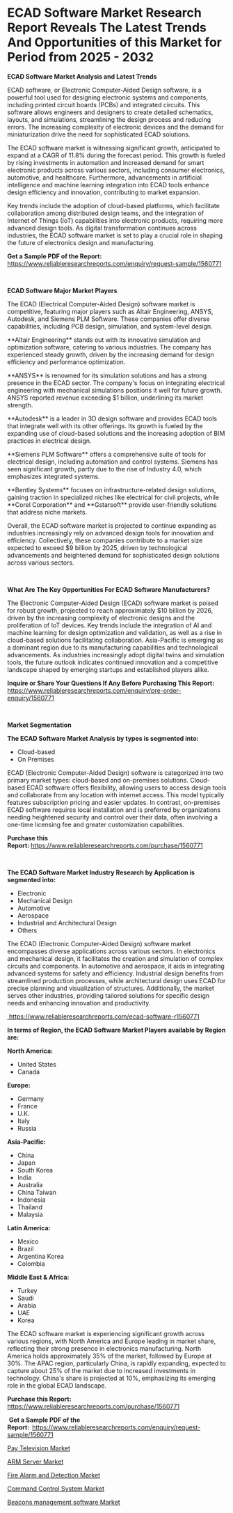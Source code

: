 <p><h1>ECAD Software Market Research Report Reveals The Latest Trends And Opportunities of this Market for Period from 2025 - 2032</h1></p><p><strong>ECAD Software Market Analysis and Latest Trends</strong></p>
<p><p>ECAD software, or Electronic Computer-Aided Design software, is a powerful tool used for designing electronic systems and components, including printed circuit boards (PCBs) and integrated circuits. This software allows engineers and designers to create detailed schematics, layouts, and simulations, streamlining the design process and reducing errors. The increasing complexity of electronic devices and the demand for miniaturization drive the need for sophisticated ECAD solutions.</p><p>The ECAD software market is witnessing significant growth, anticipated to expand at a CAGR of 11.8% during the forecast period. This growth is fueled by rising investments in automation and increased demand for smart electronic products across various sectors, including consumer electronics, automotive, and healthcare. Furthermore, advancements in artificial intelligence and machine learning integration into ECAD tools enhance design efficiency and innovation, contributing to market expansion.</p><p>Key trends include the adoption of cloud-based platforms, which facilitate collaboration among distributed design teams, and the integration of Internet of Things (IoT) capabilities into electronic products, requiring more advanced design tools. As digital transformation continues across industries, the ECAD software market is set to play a crucial role in shaping the future of electronics design and manufacturing.</p></p>
<p><strong>Get a Sample PDF of the Report:&nbsp;</strong> <a href="https://www.reliableresearchreports.com/enquiry/request-sample/1560771?utm_campaign=113&utm_medium=2&utm_source=Github&utm_content=ia&utm_term=09032025&utm_id=ecad-software">https://www.reliableresearchreports.com/enquiry/request-sample/1560771</a></p>
<p>&nbsp;</p>
<p><strong>ECAD Software Major Market Players</strong></p>
<p><p>The ECAD (Electrical Computer-Aided Design) software market is competitive, featuring major players such as Altair Engineering, ANSYS, Autodesk, and Siemens PLM Software. These companies offer diverse capabilities, including PCB design, simulation, and system-level design.</p><p>**Altair Engineering** stands out with its innovative simulation and optimization software, catering to various industries. The company has experienced steady growth, driven by the increasing demand for design efficiency and performance optimization.</p><p>**ANSYS** is renowned for its simulation solutions and has a strong presence in the ECAD sector. The company's focus on integrating electrical engineering with mechanical simulations positions it well for future growth. ANSYS reported revenue exceeding $1 billion, underlining its market strength.</p><p>**Autodesk** is a leader in 3D design software and provides ECAD tools that integrate well with its other offerings. Its growth is fueled by the expanding use of cloud-based solutions and the increasing adoption of BIM practices in electrical design.</p><p>**Siemens PLM Software** offers a comprehensive suite of tools for electrical design, including automation and control systems. Siemens has seen significant growth, partly due to the rise of Industry 4.0, which emphasizes integrated systems.</p><p>**Bentley Systems** focuses on infrastructure-related design solutions, gaining traction in specialized niches like electrical for civil projects, while **Corel Corporation** and **Gstarsoft** provide user-friendly solutions that address niche markets.</p><p>Overall, the ECAD software market is projected to continue expanding as industries increasingly rely on advanced design tools for innovation and efficiency. Collectively, these companies contribute to a market size expected to exceed $9 billion by 2025, driven by technological advancements and heightened demand for sophisticated design solutions across various sectors.</p></p>
<p>&nbsp;</p>
<p><strong>What Are The Key Opportunities For ECAD Software Manufacturers?</strong></p>
<p><p>The Electronic Computer-Aided Design (ECAD) software market is poised for robust growth, projected to reach approximately $10 billion by 2026, driven by the increasing complexity of electronic designs and the proliferation of IoT devices. Key trends include the integration of AI and machine learning for design optimization and validation, as well as a rise in cloud-based solutions facilitating collaboration. Asia-Pacific is emerging as a dominant region due to its manufacturing capabilities and technological advancements. As industries increasingly adopt digital twins and simulation tools, the future outlook indicates continued innovation and a competitive landscape shaped by emerging startups and established players alike.</p></p>
<p><strong>Inquire or Share Your Questions If Any Before Purchasing This Report:</strong> <a href="https://www.reliableresearchreports.com/enquiry/pre-order-enquiry/1560771?utm_campaign=113&utm_medium=2&utm_source=Github&utm_content=ia&utm_term=09032025&utm_id=ecad-software">https://www.reliableresearchreports.com/enquiry/pre-order-enquiry/1560771</a></p>
<p>&nbsp;</p>
<p><strong>Market Segmentation</strong></p>
<p><strong>The ECAD Software Market Analysis by types is segmented into:</strong></p>
<p><ul><li>Cloud-based</li><li>On Premises</li></ul></p>
<p><p>ECAD (Electronic Computer-Aided Design) software is categorized into two primary market types: cloud-based and on-premises solutions. Cloud-based ECAD software offers flexibility, allowing users to access design tools and collaborate from any location with internet access. This model typically features subscription pricing and easier updates. In contrast, on-premises ECAD software requires local installation and is preferred by organizations needing heightened security and control over their data, often involving a one-time licensing fee and greater customization capabilities.</p></p>
<p><strong>Purchase this Report:&nbsp;</strong><a href="https://www.reliableresearchreports.com/purchase/1560771?utm_campaign=113&utm_medium=2&utm_source=Github&utm_content=ia&utm_term=09032025&utm_id=ecad-software">https://www.reliableresearchreports.com/purchase/1560771</a></p>
<p>&nbsp;</p>
<p><strong>The ECAD Software Market Industry Research by Application is segmented into:</strong></p>
<p><ul><li>Electronic</li><li>Mechanical Design</li><li>Automotive</li><li>Aerospace</li><li>Industrial and Architectural Design</li><li>Others</li></ul></p>
<p><p>The ECAD (Electronic Computer-Aided Design) software market encompasses diverse applications across various sectors. In electronics and mechanical design, it facilitates the creation and simulation of complex circuits and components. In automotive and aerospace, it aids in integrating advanced systems for safety and efficiency. Industrial design benefits from streamlined production processes, while architectural design uses ECAD for precise planning and visualization of structures. Additionally, the market serves other industries, providing tailored solutions for specific design needs and enhancing innovation and productivity.</p></p>
<p><a href="https://www.reliableresearchreports.com/ecad-software-r1560771?utm_campaign=113&utm_medium=2&utm_source=Github&utm_content=ia&utm_term=09032025&utm_id=ecad-software">&nbsp;https://www.reliableresearchreports.com/ecad-software-r1560771</a></p>
<p><strong>In terms of Region, the ECAD Software Market Players available by Region are:</strong></p>
<p>
    <p> <strong> North America: </strong>
        <ul>
            <li>United States</li>
            <li>Canada</li>
        </ul>
        </p> 
    <p> <strong> Europe: </strong>
        <ul>
            <li>Germany</li>
            <li>France</li>
            <li>U.K.</li>
            <li>Italy</li>
            <li>Russia</li>
        </ul>
        </p> 
    <p> <strong> Asia-Pacific: </strong>
        <ul>
            <li>China</li>
            <li>Japan</li>
            <li>South Korea</li>
            <li>India</li>
            <li>Australia</li>
            <li>China Taiwan</li>
            <li>Indonesia</li>
            <li>Thailand</li>
            <li>Malaysia</li>
        </ul>
        </p> 
    <p> <strong> Latin America: </strong>
        <ul>
            <li>Mexico</li>
            <li>Brazil</li>
            <li>Argentina Korea</li>
            <li>Colombia</li>
        </ul>
        </p> 
    <p> <strong> Middle East & Africa: </strong>
        <ul>
            <li>Turkey</li>
            <li>Saudi</li>
            <li>Arabia</li>
            <li>UAE</li>
            <li>Korea</li>
        </ul>
    </p>
    </p>
<p><p>The ECAD software market is experiencing significant growth across various regions, with North America and Europe leading in market share, reflecting their strong presence in electronics manufacturing. North America holds approximately 35% of the market, followed by Europe at 30%. The APAC region, particularly China, is rapidly expanding, expected to capture about 25% of the market due to increased investments in technology. China's share is projected at 10%, emphasizing its emerging role in the global ECAD landscape.</p></p>
<p><strong>Purchase this Report: </strong><a href="https://www.reliableresearchreports.com/purchase/1560771?utm_campaign=113&utm_medium=2&utm_source=Github&utm_content=ia&utm_term=09032025&utm_id=ecad-software">https://www.reliableresearchreports.com/purchase/1560771</a></p>
<p>&nbsp;<strong>Get a Sample PDF of the Report:&nbsp;&nbsp;</strong><a href="https://www.reliableresearchreports.com/enquiry/request-sample/1560771?utm_campaign=113&utm_medium=2&utm_source=Github&utm_content=ia&utm_term=09032025&utm_id=ecad-software">https://www.reliableresearchreports.com/enquiry/request-sample/1560771</a></p>
<p><strong></strong></p>
<p><p><a href="https://github.com/vassihucz/Market-Research-Report-List-1/blob/main/pay-television-market.md?utm_campaign=113&utm_medium=2&utm_source=Github&utm_content=ia&utm_term=09032025&utm_id=ecad-software">Pay Television Market</a></p><p><a href="https://github.com/rreynagjysma65/Market-Research-Report-List-1/blob/main/arm-server-market.md?utm_campaign=113&utm_medium=2&utm_source=Github&utm_content=ia&utm_term=09032025&utm_id=ecad-software">ARM Server Market</a></p><p><a href="https://github.com/duzcupetriv/Market-Research-Report-List-1/blob/main/fire-alarm-and-detection-market.md?utm_campaign=113&utm_medium=2&utm_source=Github&utm_content=ia&utm_term=09032025&utm_id=ecad-software">Fire Alarm and Detection Market</a></p><p><a href="https://github.com/dibesnayee/Market-Research-Report-List-1/blob/main/command-control-system-market.md?utm_campaign=113&utm_medium=2&utm_source=Github&utm_content=ia&utm_term=09032025&utm_id=ecad-software">Command Control System Market</a></p><p><a href="https://github.com/abexjeliti/Market-Research-Report-List-1/blob/main/beacons-management-software-market.md?utm_campaign=113&utm_medium=2&utm_source=Github&utm_content=ia&utm_term=09032025&utm_id=ecad-software">Beacons management software Market</a></p></p>